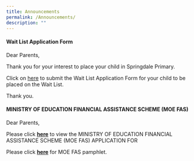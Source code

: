 ```yaml
---
title: Announcements
permalink: /Announcements/
description: ""
---
```

#### Wait List Application Form

Dear Parents,

Thank you for your interest to place your child in Springdale Primary.

Click on [here](https://go.gov.sg/sdpswaitlistapplicationform) to submit the Wait List Application Form for your child to be placed on the Wait List. 


Thank you. 

#### MINISTRY OF EDUCATION FINANCIAL ASSISTANCE SCHEME (MOE FAS)

Dear Parents,
  
Please click **[here](/files/MOE%20FAS%20Application%20Form%20(30%20Sep%202020)%20final.pdf)** to view the MINISTRY OF EDUCATION FINANCIAL ASSISTANCE SCHEME (MOE FAS) APPLICATION FOR

Please click **[here](/files/MOE_FAS_Pamphlet_2022.pdf)** for MOE FAS pamphlet.